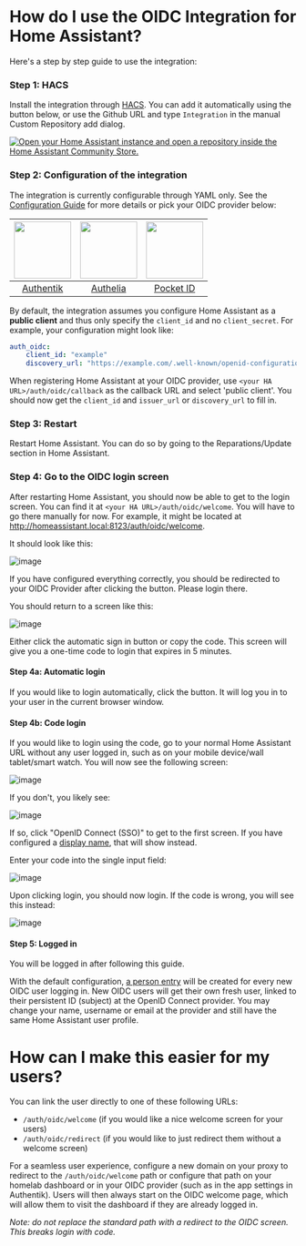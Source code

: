 # How do I use the OIDC Integration for Home Assistant?

Here's a step by step guide to use the integration:

### Step 1: HACS
Install the integration through [HACS](https://hacs.xyz/). You can add it automatically using the button below, or use the Github URL and type `Integration` in the manual Custom Repository add dialog.

[![Open your Home Assistant instance and open a repository inside the Home Assistant Community Store.](https://my.home-assistant.io/badges/hacs_repository.svg)](https://my.home-assistant.io/redirect/hacs_repository/?owner=christiaangoossens&repository=hass-oidc-auth&category=Integration)


### Step 2: Configuration of the integration
The integration is currently configurable through YAML only. See the [Configuration Guide](./docs/configuration.md) for more details or pick your OIDC provider below:

| <img src="https://goauthentik.io/img/icon_top_brand_colour.svg" width="100"> | <img src="https://www.authelia.com/images/branding/logo-cropped.png" width="100"> | <img src="https://github.com/user-attachments/assets/4ceb2708-9f29-4694-b797-be833efce17d" width="100"> |
|:-----------------------------------------------------------------------------------------:|:-------------------------------------------------------------------------------------:|:---------------------------------------------------------------------------------------:|
| [Authentik](./provider-configurations/authentik.md)                                       | [Authelia](./provider-configurations/authelia.md)                                     | [Pocket ID](./provider-configurations/pocket-id.md)                                     |

By default, the integration assumes you configure Home Assistant as a **public client** and thus only specify the `client_id` and no `client_secret`. For example, your configuration might look like:

```yaml
auth_oidc:
    client_id: "example"
    discovery_url: "https://example.com/.well-known/openid-configuration"
```

When registering Home Assistant at your OIDC provider, use `<your HA URL>/auth/oidc/callback` as the callback URL and select 'public client'. You should now get the `client_id` and `issuer_url` or `discovery_url` to fill in.

### Step 3: Restart
Restart Home Assistant. You can do so by going to the Reparations/Update section in Home Assistant.

### Step 4: Go to the OIDC login screen
After restarting Home Assistant, you should now be able to get to the login screen. You can find it at `<your HA URL>/auth/oidc/welcome`. You will have to go there manually for now. For example, it might be located at http://homeassistant.local:8123/auth/oidc/welcome.

It should look like this:

![image](https://github.com/user-attachments/assets/7320b7d3-b9f9-4268-ba1f-4deb0c6805ea)

If you have configured everything correctly, you should be redirected to your OIDC Provider after clicking the button. Please login there.

You should return to a screen like this:

![image](https://github.com/user-attachments/assets/d9c305bd-4a93-4a97-ae55-dba6361d92c8)

Either click the automatic sign in button or copy the code.
This screen will give you a one-time code to login that expires in 5 minutes.

#### Step 4a: Automatic login
If you would like to login automatically, click the button. It will log you in to your user in the current browser window.

#### Step 4b: Code login
If you would like to login using the code, go to your normal Home Assistant URL without any user logged in, such as on your mobile device/wall tablet/smart watch. You will now see the following screen:

![image](https://github.com/user-attachments/assets/4ed2b408-53e4-429e-920a-7628ddbcfc02)

If you don't, you likely see:

![image](https://github.com/user-attachments/assets/80629c60-793e-4933-8b45-283234798ffb)

If so, click "OpenID Connect (SSO)" to get to the first screen. If you have configured a [display name](./configuration.md#configuring-a-display-name-for-your-oidc-provider), that will show instead.

Enter your code into the single input field:

![image](https://github.com/user-attachments/assets/f031a41c-5a85-44b8-8517-3feabaa44fd5)

Upon clicking login, you should now login.
If the code is wrong, you will see this instead:

![image](https://github.com/user-attachments/assets/317d20e4-0e10-40f7-bb68-5cf456faf87d)

#### Step 5: Logged in
You will be logged in after following this guide.

With the default configuration, [a person entry](https://www.home-assistant.io/integrations/person/) will be created for every new OIDC user logging in. New OIDC users will get their own fresh user, linked to their persistent ID (subject) at the OpenID Connect provider. You may change your name, username or email at the provider and still have the same Home Assistant user profile.

# How can I make this easier for my users?

You can link the user directly to one of these following URLs:

- `/auth/oidc/welcome` (if you would like a nice welcome screen for your users)
- `/auth/oidc/redirect` (if you would like to just redirect them without a welcome screen)

For a seamless user experience, configure a new domain on your proxy to redirect to the `/auth/oidc/welcome` path or configure that path on your homelab dashboard or in your OIDC provider (such as in the app settings in Authentik). Users will then always start on the OIDC welcome page, which will allow them to visit the dashboard if they are already logged in.

*Note: do not replace the standard path with a redirect to the OIDC screen. This breaks login with code.*